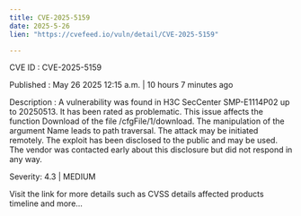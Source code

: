 ```yaml
---
title: CVE-2025-5159
date: 2025-5-26
lien: "https://cvefeed.io/vuln/detail/CVE-2025-5159"

---
```


CVE ID : CVE-2025-5159

Published :  May 26
2025
12:15 a.m. | 10 hours
7 minutes ago

Description : A vulnerability was found in H3C SecCenter SMP-E1114P02 up to 20250513. It has been rated as problematic. This issue affects the function Download of the file /cfgFile/1/download. The manipulation of the argument Name leads to path traversal. The attack may be initiated remotely. The exploit has been disclosed to the public and may be used. The vendor was contacted early about this disclosure but did not respond in any way.

Severity: 4.3 | MEDIUM

Visit the link for more details
such as CVSS details
affected products
timeline
and more...
